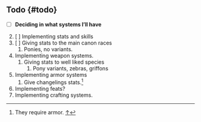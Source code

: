 ## Todo {#todo}

- [ ] **Deciding in what systems I’ll have**
2. [ ]  Implementing stats and skills
3. [ ]  Giving stats to the main canon races
    1.  Ponies, no variants.
4.  Implementing weapon systems.
    1.  Giving stats to well liked species
        1.  Pony variants, zebras, griffons
5.  Implementing armor systems
    1.  Give changelings stats.[^penis]
6.  Implementing feats?
7.  Implementing crafting systems.







[^penis]: They require armor. [↑](#781537938164547-footnote-ref-11)